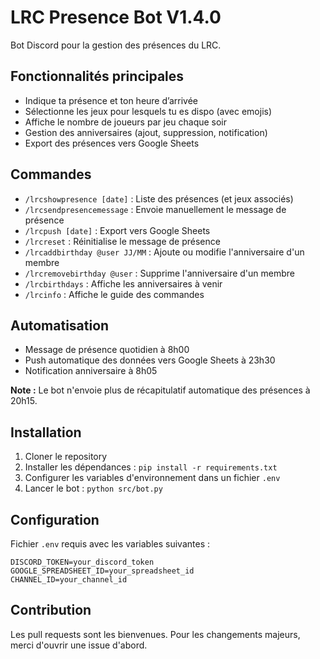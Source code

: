 # LRC Presence Bot V1.4.0

Bot Discord pour la gestion des présences du LRC.

## Fonctionnalités principales

- Indique ta présence et ton heure d’arrivée
- Sélectionne les jeux pour lesquels tu es dispo (avec emojis)
- Affiche le nombre de joueurs par jeu chaque soir
- Gestion des anniversaires (ajout, suppression, notification)
- Export des présences vers Google Sheets

## Commandes

- `/lrcshowpresence [date]` : Liste des présences (et jeux associés)
- `/lrcsendpresencemessage` : Envoie manuellement le message de présence
- `/lrcpush [date]` : Export vers Google Sheets
- `/lrcreset` : Réinitialise le message de présence
- `/lrcaddbirthday @user JJ/MM` : Ajoute ou modifie l'anniversaire d'un membre
- `/lrcremovebirthday @user` : Supprime l'anniversaire d'un membre
- `/lrcbirthdays` : Affiche les anniversaires à venir
- `/lrcinfo` : Affiche le guide des commandes

## Automatisation

- Message de présence quotidien à 8h00
- Push automatique des données vers Google Sheets à 23h30
- Notification anniversaire à 8h05

**Note :** Le bot n'envoie plus de récapitulatif automatique des présences à 20h15.

## Installation

1. Cloner le repository
2. Installer les dépendances : `pip install -r requirements.txt`
3. Configurer les variables d'environnement dans un fichier `.env`
4. Lancer le bot : `python src/bot.py`

## Configuration

Fichier `.env` requis avec les variables suivantes :
```
DISCORD_TOKEN=your_discord_token
GOOGLE_SPREADSHEET_ID=your_spreadsheet_id
CHANNEL_ID=your_channel_id
```

## Contribution

Les pull requests sont les bienvenues. Pour les changements majeurs, merci d'ouvrir une issue d'abord.